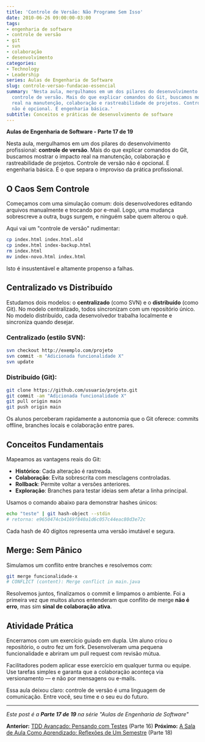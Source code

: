 ```yaml
---
title: 'Controle de Versão: Não Programe Sem Isso'
date: 2010-06-26 09:00:00-03:00
tags:
- engenharia de software
- controle de versão
- git
- svn
- colaboração
- desenvolvimento
categories:
- Technology
- Leadership
series: Aulas de Engenharia de Software
slug: controle-versao-fundacao-essencial
summary: 'Nesta aula, mergulhamos em um dos pilares do desenvolvimento profissional:
  controle de versão. Mais do que explicar comandos do Git, buscamos mostrar o impacto
  real na manutenção, colaboração e rastreabilidade de projetos. Controle de versão
  não é opcional. É engenharia básica.'
subtitle: Conceitos e práticas de desenvolvimento de software
---
```


**Aulas de Engenharia de Software - Parte 17 de 19**

Nesta aula, mergulhamos em um dos pilares do desenvolvimento profissional: **controle de versão**. Mais do que explicar comandos do Git, buscamos mostrar o impacto real na manutenção, colaboração e rastreabilidade de projetos. Controle de versão não é opcional. É engenharia básica. É o que separa o improviso da prática profissional.

## O Caos Sem Controle

Começamos com uma simulação comum: dois desenvolvedores editando arquivos manualmente e trocando por e-mail. Logo, uma mudança sobrescreve a outra, bugs surgem, e ninguém sabe quem alterou o quê.

Aqui vai um "controle de versão" rudimentar:

```bash
cp index.html index.html.old
cp index.html index-backup.html
rm index.html
mv index-novo.html index.html
```

Isto é insustentável e altamente propenso a falhas.

## Centralizado vs Distribuído

Estudamos dois modelos: o **centralizado** (como SVN) e o **distribuído** (como Git). No modelo centralizado, todos sincronizam com um repositório único. No modelo distribuído, cada desenvolvedor trabalha localmente e sincroniza quando desejar.

### Centralizado (estilo SVN):

```bash
svn checkout http://exemplo.com/projeto
svn commit -m "Adicionada funcionalidade X"
svn update
```

### Distribuído (Git):

```bash
git clone https://github.com/usuario/projeto.git
git commit -am "Adicionada funcionalidade X"
git pull origin main
git push origin main
```

Os alunos perceberam rapidamente a autonomia que o Git oferece: commits offline, branches locais e colaboração entre pares.

## Conceitos Fundamentais

Mapeamos as vantagens reais do Git:

- **Histórico**: Cada alteração é rastreada.
- **Colaboração**: Evita sobrescrita com mesclagens controladas.
- **Rollback**: Permite voltar a versões anteriores.
- **Exploração**: Branches para testar ideias sem afetar a linha principal.

Usamos o comando abaixo para demonstrar hashes únicos:

```bash
echo "teste" | git hash-object --stdin
# retorna: e9650474cb4169f840a1d6c057c44eac80d3e72c
```

Cada hash de 40 dígitos representa uma versão imutável e segura.

## Merge: Sem Pânico

Simulamos um conflito entre branches e resolvemos com:

```bash
git merge funcionalidade-x
# CONFLICT (content): Merge conflict in main.java
```

Resolvemos juntos, finalizamos o commit e limpamos o ambiente. Foi a primeira vez que muitos alunos entenderam que conflito de merge **não é erro**, mas sim **sinal de colaboração ativa**.

## Atividade Prática

Encerramos com um exercício guiado em dupla. Um aluno criou o repositório, o outro fez um fork. Desenvolveram uma pequena funcionalidade e abriram um pull request com revisão mútua.

Facilitadores podem aplicar esse exercício em qualquer turma ou equipe. Use tarefas simples e garanta que a colaboração aconteça via versionamento — e não por mensagens ou e-mails.

Essa aula deixou claro: controle de versão é uma linguagem de comunicação. Entre você, seu time e o seu eu do futuro.

---

_Este post é a **Parte 17 de 19** na série "Aulas de Engenharia de Software"_

**Anterior:** [TDD Avançado: Pensando com Testes](/pt/posts/2010-06-19-tdd-avancado-pensando-com-testes/) (Parte 16)
**Próximo:** [A Sala de Aula Como Aprendizado: Reflexões de Um Semestre](/pt/posts/2010-07-03-sala-aula-aprendizado-reflexoes/) (Parte 18)
